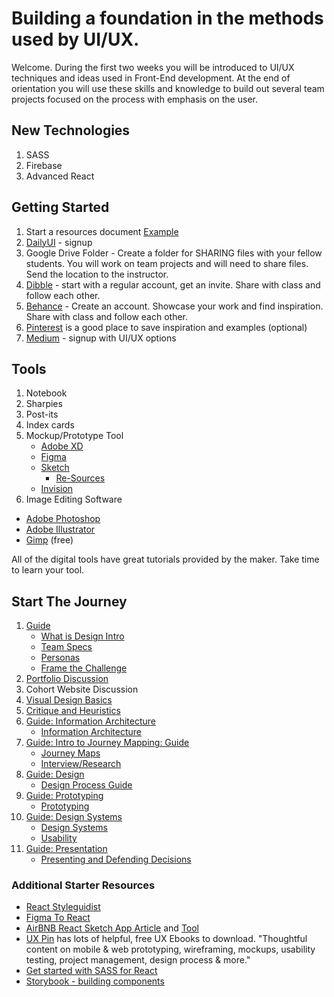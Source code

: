 # Building a foundation in the methods used by UI/UX.

Welcome. During the first two weeks you will be introduced to UI/UX techniques and ideas used in Front-End development. At the end of orientation you will use these skills and knowledge to build out several team projects focused on the process with emphasis on the user.

## New Technologies
1. SASS
2. Firebase
3. Advanced React

## Getting Started
1. Start a resources document [Example](https://github.com/brendalong/design-resources)
1. [DailyUI](https://www.dailyui.co/) - signup
1. Google Drive Folder - Create a folder for SHARING files with your fellow students. You will work on team projects and will need to share files. Send the location to the instructor.
1. [Dibble](https://dribbble.com/) - start with a regular account, get an invite. Share with class and follow each other.
1. [Behance](https://www.behance.net/) - Create an account. Showcase your work and find inspiration. Share with class and follow each other.
1. [Pinterest](https://www.pinterest.com) is a good place to save inspiration and examples (optional)
1. [Medium](https://medium.com) - signup with UI/UX options


## Tools
1. Notebook
2. Sharpies
3. Post-its
4. Index cards
5. Mockup/Prototype Tool
   * [Adobe XD](https://www.adobe.com/products/xd.html)
   * [Figma](https://www.figma.com)
   * [Sketch](https://www.sketch.com)
     * [Re-Sources](https://www.sketchappsources.com/)
   * [Invision](https://www.invisionapp.com/)
6. Image Editing Software
  * [Adobe Photoshop](https://www.adobe.com/products/catalog.html)
  * [Adobe Illustrator](https://www.adobe.com/products/catalog.html)
  * [Gimp](https://www.gimp.org/) (free)

All of the digital tools have great tutorials provided by the maker. Take time to learn your tool.


## Start The Journey
   1. [Guide](orientation-materials/orientation-1.md)
      * [What is Design Intro](orientation-materials/Design_Process_Intro.pdf)
      * [Team Specs](orientation-materials/Team_Specs.pdf)
      * [Personas](orientation-materials/Personas.pdf)
      * [Frame the Challenge](orientation-materials/FrameTheChallenge.pdf)
   1. [Portfolio Discussion](orientation-materials/orientation-portfolio.md)
   1. Cohort Website Discussion
   1. [Visual Design Basics](orientation-materials/orientation-4.md)
   1. [Critique and Heuristics](orientation-materials/orientation-2.md)
   1. [Guide: Information Architecture](orientation-materials/orientation-5.md)
      * [Information Architecture](orientation-materials/InfoArch.pdf)
   1. [Guide: Intro to Journey Mapping: Guide](orientation-materials/orientation-6.md)
       * [Journey Maps](orientation-materials/JourneyMaps.pdf)
       * [Interview/Research](orientation-materials/Research.md)
   1. [Guide: Design](orientation-materials/orientation-7.md)
       * [Design Process Guide](orientation-materials/Design_Process.pdf)
   1. [Guide: Prototyping](orientation-materials/orientation-8.md)
       * [Prototyping](orientation-materials/Prototype.md)
   1. [Guide: Design Systems](orientation-materials/orientation-9.md)
       * [Design Systems](orientation-materials/DesignSys.pdf)
       * [Usability](orientation-materials/Usability.pdf)
   1. [Guide: Presentation](orientation-materials/orientation-10.md)
       * [Presenting and Defending Decisions](orientation-materials/Present-Defend.pdf)



### Additional Starter Resources
* [React Styleguidist](https://github.com/styleguidist/react-styleguidist)
* [Figma To React](https://www.figma.com/blog/introducing-figma-to-react/)
* [AirBNB React Sketch App Article](https://airbnb.design/painting-with-code/) and [Tool](https://github.com/airbnb/react-sketchapp)
* [UX Pin](https://www.uxpin.com/studio/ebooks/) has lots of helpful, free UX Ebooks to download. "Thoughtful content on mobile & web prototyping, wireframing, mockups, usability testing, project management, design process & more."
* [Get started with SASS for React](https://www.w3schools.com/react/react_sass.asp)
* [Storybook - building components](https://storybook.js.org/)
